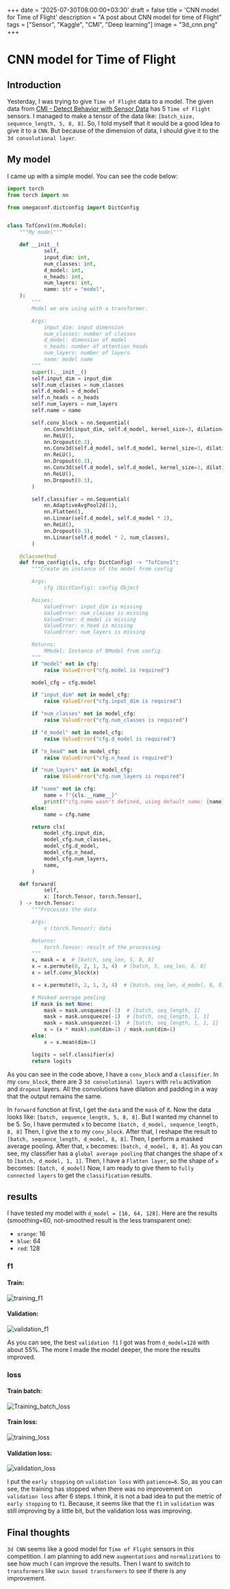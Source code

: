 +++
date = '2025-07-30T08:00:00+03:30'
draft = false
title = 'CNN model for Time of Flight'
description = "A post about CNN model for time of Flight"
tags = ["Sensor", "Kaggle", "CMI", "Deep learning"]
image = "3d_cnn.png"
+++

# CNN model for Time of Flight

## Introduction

Yesterday, I was trying to give `Time of Flight` data to a model.
The given data from
[CMI - Detect Behavior with Sensor Data](https://www.kaggle.com/competitions/cmi-detect-behavior-with-sensor-data)
has 5 `Time of Flight` sensors.
I managed to make a tensor of the data like: `[batch_size, sequence_length, 5, 8, 8]`.
So, I told myself that it would be a good Idea to give it to a `CNN`.
But because of the dimension of data, I should give it to the `3d convolutional layer`.

## My model

I came up with a simple model.
You can see the code below:

```python
import torch
from torch import nn

from omegaconf.dictconfig import DictConfig


class TofConv1(nn.Module):
    """My model"""

    def __init__(
            self,
            input_dim: int,
            num_classes: int,
            d_model: int,
            n_heads: int,
            num_layers: int,
            name: str = "model",
    ):
        """
        Model we are using with a transformer.

        Args:
            input_dim: input dimension
            num_classes: number of classes
            d_model: dimension of model
            n_heads: number of attention heads
            num_layers: number of layers
            name: model name
        """
        super().__init__()
        self.input_dim = input_dim
        self.num_classes = num_classes
        self.d_model = d_model
        self.n_heads = n_heads
        self.num_layers = num_layers
        self.name = name

        self.conv_block = nn.Sequential(
            nn.Conv3d(input_dim, self.d_model, kernel_size=3, dilation=1, padding=1),
            nn.ReLU(),
            nn.Dropout(0.3),
            nn.Conv3d(self.d_model, self.d_model, kernel_size=3, dilation=2, padding=2),
            nn.ReLU(),
            nn.Dropout(0.3),
            nn.Conv3d(self.d_model, self.d_model, kernel_size=3, dilation=4, padding=4),
            nn.ReLU(),
            nn.Dropout(0.3),
        )

        self.classifier = nn.Sequential(
            nn.AdaptiveAvgPool2d(1),
            nn.Flatten(),
            nn.Linear(self.d_model, self.d_model * 2),
            nn.ReLU(),
            nn.Dropout(0.3),
            nn.Linear(self.d_model * 2, num_classes),
        )

    @classmethod
    def from_config(cls, cfg: DictConfig) -> "TofConv1":
        """Create an instance of the model from config

        Args:
            cfg (DictConfig): config Object

        Raises:
            ValueError: input_dim is missing
            ValueError: num_classes is missing
            ValueError: d_model is missing
            ValueError: n_head is missing
            ValueError: num_layers is missing

        Returns:
            RModel: Instance of RModel from config
        """
        if "model" not in cfg:
            raise ValueError("cfg.model is required")

        model_cfg = cfg.model

        if "input_dim" not in model_cfg:
            raise ValueError("cfg.input_dim is required")

        if "num_classes" not in model_cfg:
            raise ValueError("cfg.num_classes is required")

        if "d_model" not in model_cfg:
            raise ValueError("cfg.d_model is required")

        if "n_head" not in model_cfg:
            raise ValueError("cfg.n_head is required")

        if "num_layers" not in model_cfg:
            raise ValueError("cfg.num_layers is required")

        if "name" not in cfg:
            name = f"{cls.__name__}"
            print(f"cfg.name wasn't defined, using default name: {name}")
        else:
            name = cfg.name

        return cls(
            model_cfg.input_dim,
            model_cfg.num_classes,
            model_cfg.d_model,
            model_cfg.n_head,
            model_cfg.num_layers,
            name,
        )

    def forward(
            self,
            x: [torch.Tensor, torch.Tensor],
    ) -> torch.Tensor:
        """Processes the data

        Args:
            x (torch.Tensor): data

        Returns:
            torch.Tensor: result of the processing
        """
        x, mask = x  # [batch, seq_len, 5, 8, 8]
        x = x.permute(0, 2, 1, 3, 4)  # [batch, 5, seq_len, 8, 8]
        x = self.conv_block(x)

        x = x.permute(0, 2, 1, 3, 4)  # [batch, seq_len, d_model, 8, 8]

        # Masked average pooling
        if mask is not None:
            mask = mask.unsqueeze(-1)  # [batch, seq_length, 1]
            mask = mask.unsqueeze(-1)  # [batch, seq_length, 1, 1]
            mask = mask.unsqueeze(-1)  # [batch, seq_length, 1, 1, 1]
            x = (x * mask).sum(dim=1) / mask.sum(dim=1)
        else:
            x = x.mean(dim=1)

        logits = self.classifier(x)
        return logits

```

As you can see in the code above, I have a `conv_block` and a `classifier`.
In my `conv_block`, there are 3 `3d convolutional layers` with `relu` activation and `dropout` layers.
All the convolutions have dilation and padding in a way that the output remains the same.

In `forward` function at first, I get the `data` and the `mask` of it.
Now the data looks like: `[batch, sequence_length, 5, 8, 8]`.
But I wanted my channel to be 5.
So, I have permuted `x` to become `[batch, d_model, sequence_length, 8, 8]`
Then, I give the x to my `conv_block`.
After that, I reshape the result to `[batch, sequence_length, d_model, 8, 8]`.
Then, I perform a masked average pooling.
After that, `x` becomes: `[batch, d_model, 8, 8]`.
As you can see, my classifier has a `global average pooling` that changes the shape of x
to `[batch, d_model, 1, 1]`.
Then, I have a `Flatten layer`, so the shape of `x` becomes: `[batch, d_model]`
Now, I am ready to give them to `fully connected layers` to get the `classification` results.

## results

I have tested my model with `d_model = [16, 64, 128]`.
Here are the results (smoothing=60, not-smoothed result is the less transparent one):

* `orange`: 16
* `blue`: 64
* `red`: 128

### f1

#### Train:

![training_f1](training_f1.svg)

#### Validation:

![validation_f1](validation_f1.svg)

As you can see, the best `validation f1` I got was from `d_model=128`
with about 55%.
The more I made the model deeper, the more the results improved.

### loss

#### Train batch:

![Training_batch_loss](training_batch_loss.svg)

#### Train loss:

![training_loss](training_loss.svg)

#### Validation loss:

![validation_loss](validation_loss.svg)

I put the `early stopping` on `validation loss` with `patience=6`.
So, as you can see, the training has stopped when there was
no improvement on `validation loss` after 6 steps.
I think, it is not a bad idea to put the metric of `early stopping`
to `f1`.
Because, it seems like that the `f1` in `validation` was still improving
by a little bit, but the validation loss was improving.

## Final thoughts

`3d CNN` seems like a good model for `Time of Flight` sensors in this
competition.
I am planning to add new `augmentations` and `normalizations` to see
how much I can improve the results.
Then I want to switch to `transformers` like `swin based transformers`
to see if there is any improvement.